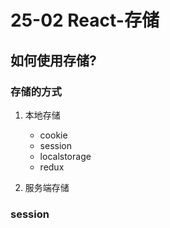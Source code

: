 # 25-02 React-存储

## 如何使用存储?

### 存储的方式

1. 本地存储

	- cookie
	- session
	- localstorage
	- redux

2. 服务端存储

### session

